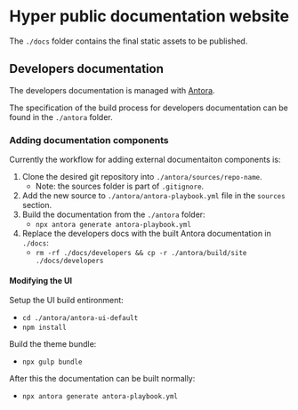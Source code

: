 # Hyper public documentation website

The `./docs` folder contains the final static assets to be published.


## Developers documentation

The developers documentation is managed with [Antora](https://antora.org).

The specification of the build process for developers documentation can be
found in the `./antora` folder.

### Adding documentation components

Currently the workflow for adding external documentaiton components is:

1. Clone the desired git repository into `./antora/sources/repo-name`.
    - Note: the sources folder is part of `.gitignore`.
2. Add the new source to `./antora/antora-playbook.yml` file in the `sources` section.
3. Build the documentation from the `./antora` folder:
    - `npx antora generate antora-playbook.yml`
4. Replace the developers docs with the built Antora documentation in `./docs`:
    - `rm -rf ./docs/developers && cp -r ./antora/build/site ./docs/developers`

#### Modifying the UI

Setup the UI build entironment:

- `cd ./antora/antora-ui-default`
- `npm install`

Build the theme bundle:

- `npx gulp bundle`

After this the documentation can be built normally:

- `npx antora generate antora-playbook.yml`
